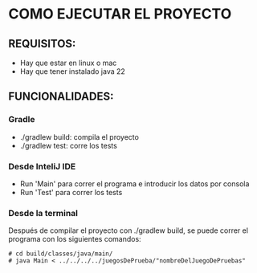 # COMO EJECUTAR EL PROYECTO

## REQUISITOS:
- Hay que estar en linux o mac
- Hay que tener instalado java 22

## FUNCIONALIDADES:
### Gradle
- ./gradlew build: compila el proyecto
- ./gradlew test: corre los tests
### Desde InteliJ IDE
- Run 'Main' para correr el programa e introducir los datos por consola
- Run 'Test' para correr los tests
### Desde la terminal
Después de compilar el proyecto con ./gradlew build, se puede correr el programa con los siguientes comandos:
```
# cd build/classes/java/main/
# java Main < ../../../../juegosDePrueba/"nombreDelJuegoDePruebas"
```
